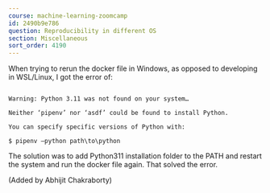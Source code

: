 ```yaml
---
course: machine-learning-zoomcamp
id: 2490b9e786
question: Reproducibility in different OS
section: Miscellaneous
sort_order: 4190
---
```


When trying to rerun the docker file in Windows, as opposed to developing in WSL/Linux, I got the error of:

```

Warning: Python 3.11 was not found on your system…

Neither ‘pipenv’ nor ‘asdf’ could be found to install Python.

You can specify specific versions of Python with:

$ pipenv –python path\to\python

```

The solution was to add Python311 installation folder to the PATH and restart the system and run the docker file again. That solved the error.

(Added by Abhijit Chakraborty)

